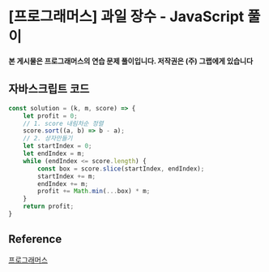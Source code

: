 # [프로그래머스] 과일 장수 - JavaScript 풀이

**본 게시물은 프로그래머스의 연습 문제 풀이입니다. 저작권은 (주) 그랩에게 있습니다**

## 자바스크립트 코드

```JavaScript
const solution = (k, m, score) => {
    let profit = 0;
    // 1. score 내림차순 정렬
    score.sort((a, b) => b - a);
    // 2. 상자만들기
    let startIndex = 0;
    let endIndex = m;
    while (endIndex <= score.length) {
        const box = score.slice(startIndex, endIndex);
        startIndex += m;
        endIndex += m;
        profit += Math.min(...box) * m;
    }
    return profit;
}
```



## Reference

[프로그래머스](https://programmers.co.kr)

